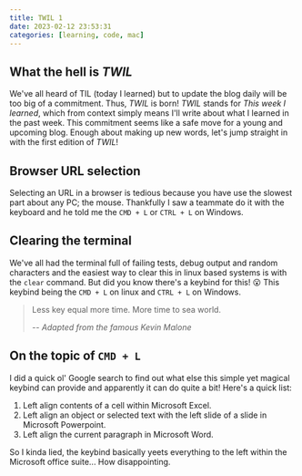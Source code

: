 ```yaml
---
title: TWIL 1
date: 2023-02-12 23:53:31
categories: [learning, code, mac]
---
```


## What the hell is _TWIL_
We've all heard of TIL (today I learned) but to update the blog daily will be too big of a commitment. Thus, _TWIL_ is born! _TWIL_ stands for _This week I learned_, which from context simply means I'll write about what I learned in the past week. This commitment seems like a safe move for a young and upcoming blog. Enough about making up new words, let's jump straight in with the first edition of _TWIL_!

## Browser URL selection
Selecting an URL in a browser is tedious because you have use the slowest part about any PC; the mouse. Thankfully I saw a teammate do it with the keyboard and he told me the `CMD + L` or `CTRL + L` on Windows.

## Clearing the terminal
We've all had the terminal full of failing tests, debug output and random characters and the easiest way to clear this in linux based systems is with the `clear` command. But did you know there's a keybind for this! :open_mouth: This keybind being the `CMD + L` on linux and `CTRL + L` on Windows.

> Less key equal more time. More time to sea world.
>
>-- _Adapted from the famous Kevin Malone_

## On the topic of `CMD + L`
I did a quick ol' Google search to find out what else this simple yet magical keybind can provide and apparently it can do quite a bit! Here's a quick list:
1. Left align contents of a cell within Microsoft Excel.
1. Left align an object or selected text with the left slide of a slide in Microsoft Powerpoint.
1. Left align the current paragraph in Microsoft Word.

So I kinda lied, the keybind basically yeets everything to the left within the Microsoft office suite... How disappointing.